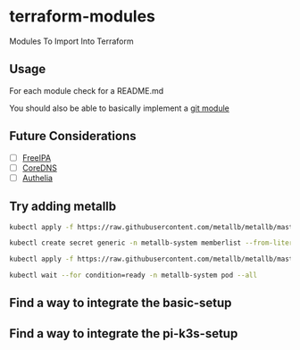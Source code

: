 # terraform-modules

Modules To Import Into Terraform

## Usage

For each module check for a README.md

You should also be able to basically implement a [git module](https://www.terraform.io/language/modules/sources)

## Future Considerations

- [ ] [FreeIPA](https://www.freeipa.org/page/About)
- [ ] [CoreDNS](https://github.com/coredns/helm)
- [ ] [Authelia](https://www.authelia.com/)

## Try adding metallb

```bash
kubectl apply -f https://raw.githubusercontent.com/metallb/metallb/master/manifests/namespace.yaml

kubectl create secret generic -n metallb-system memberlist --from-literal=secretkey="$(openssl rand -base64 128)"

kubectl apply -f https://raw.githubusercontent.com/metallb/metallb/master/manifests/metallb.yaml

kubectl wait --for condition=ready -n metallb-system pod --all
```

## Find a way to integrate the basic-setup

## Find a way to integrate the pi-k3s-setup
